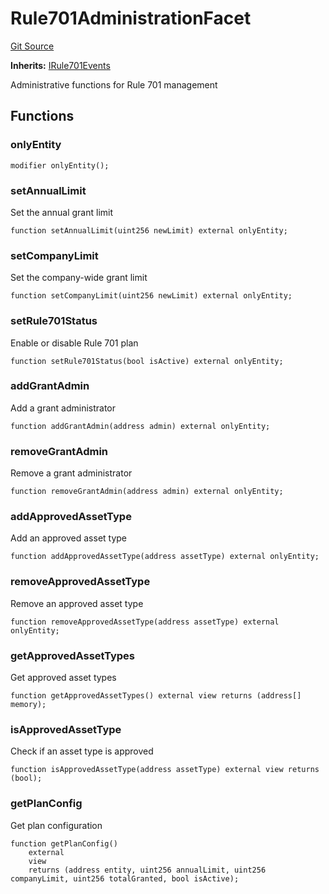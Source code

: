# Rule701AdministrationFacet
[Git Source](https://github.com/capsign/protocol/blob/dfa6820124c5610a6bfa06329447dbae7c24bc0a/src/Compensation/rule701/facets/Rule701AdministrationFacet.sol)

**Inherits:**
[IRule701Events](/src/Compensation/rule701/interfaces/IRule701Events.sol/interface.IRule701Events.md)

Administrative functions for Rule 701 management


## Functions
### onlyEntity


```solidity
modifier onlyEntity();
```

### setAnnualLimit

Set the annual grant limit


```solidity
function setAnnualLimit(uint256 newLimit) external onlyEntity;
```

### setCompanyLimit

Set the company-wide grant limit


```solidity
function setCompanyLimit(uint256 newLimit) external onlyEntity;
```

### setRule701Status

Enable or disable Rule 701 plan


```solidity
function setRule701Status(bool isActive) external onlyEntity;
```

### addGrantAdmin

Add a grant administrator


```solidity
function addGrantAdmin(address admin) external onlyEntity;
```

### removeGrantAdmin

Remove a grant administrator


```solidity
function removeGrantAdmin(address admin) external onlyEntity;
```

### addApprovedAssetType

Add an approved asset type


```solidity
function addApprovedAssetType(address assetType) external onlyEntity;
```

### removeApprovedAssetType

Remove an approved asset type


```solidity
function removeApprovedAssetType(address assetType) external onlyEntity;
```

### getApprovedAssetTypes

Get approved asset types


```solidity
function getApprovedAssetTypes() external view returns (address[] memory);
```

### isApprovedAssetType

Check if an asset type is approved


```solidity
function isApprovedAssetType(address assetType) external view returns (bool);
```

### getPlanConfig

Get plan configuration


```solidity
function getPlanConfig()
    external
    view
    returns (address entity, uint256 annualLimit, uint256 companyLimit, uint256 totalGranted, bool isActive);
```

